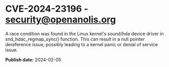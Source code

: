 # CVE-2024-23196 - security@openanolis.org

A race condition was found in the Linux kernel's sound/hda  device driver in snd_hdac_regmap_sync() function. This can result in a null pointer dereference issue, possibly leading to a kernel panic or denial of service issue.



**Publish date:** 2024-02-05
